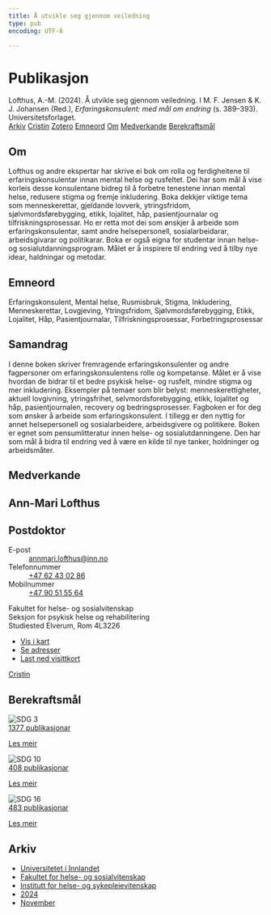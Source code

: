 ```yaml
---
title: Å utvikle seg gjennom veiledning
type: pub
encoding: UTF-8

---
```

<h1>Publikasjon</h1>
<article id="csl-bib-container-82SC2QTU" class="csl-bib-container">
  <div class="csl-bib-body"> <div class="csl-entry">Lofthus, A.-M. (2024). Å utvikle seg gjennom veiledning. I M. F. Jensen &#38; K. J. Johansen (Red.), <i>Erfaringskonsulent: med mål om endring</i> (s. 389–393). Universitetsforlaget.</div> </div>
  <div class="csl-bib-buttons">
    <a href="#taxonomy-article-82SC2QTU" alt="archive" class="csl-bib-button">Arkiv</a>
    <a href="https://app.cristin.no/results/show.jsf?id=2318176" alt="Cristin" class="csl-bib-button">Cristin</a>
    <a href="http://zotero.org/groups/5881554/items/82SC2QTU" alt="Zotero" class="csl-bib-button">Zotero</a>
    <a href="#keywords-article-82SC2QTU" alt="keywords" class="csl-bib-button">Emneord</a>
    <a href="#about-article-82SC2QTU" alt="about_pub" class="csl-bib-button">Om</a>
    <a href="#contributors-article-82SC2QTU" alt="contributors" class="csl-bib-button">Medverkande</a>
    <a href="#sdg-article-82SC2QTU" alt="sdg" class="csl-bib-button">Berekraftsmål</a>
  </div>
  <div id="csl-bib-meta-container-82SC2QTU"></div>
</article>
<div id="csl-bib-meta-82SC2QTU" class="csl-bib-meta">
  <article id="about-article-82SC2QTU" class="about_pub-article">
    <h1>Om</h1>
    Lofthus og andre ekspertar har skrive ei bok om rolla og ferdigheitene til erfaringskonsulentar innan mental helse og rusfeltet. Dei har som mål å vise korleis desse konsulentane bidreg til å forbetre tenestene innan mental helse, redusere stigma og fremje inkludering. Boka dekkjer viktige tema som menneskerettar, gjeldande lovverk, ytringsfridom, sjølvmordsførebygging, etikk, lojalitet, håp, pasientjournalar og tilfriskningsprosessar. Ho er retta mot dei som ønskjer å arbeide som erfaringskonsulentar, samt andre helsepersonell, sosialarbeidarar, arbeidsgivarar og politikarar. Boka er også eigna for studentar innan helse- og sosialutdanningsprogram. Målet er å inspirere til endring ved å tilby nye idear, haldningar og metodar.
  </article>
  <article id="keywords-article-82SC2QTU" class="keywords-article">
    <h1>Emneord</h1>
    Erfaringskonsulent, Mental helse, Rusmisbruk, Stigma, Inkludering, Menneskerettar, Lovgjeving, Ytringsfridom, Sjølvmordsførebygging, Etikk, Lojalitet, Håp, Pasientjournalar, Tilfriskningsprosessar, Forbetringsprosessar
  </article>
  <article id="abstract-article-82SC2QTU" class="abstract-article">
    <h1>Samandrag</h1>
    I denne boken skriver fremragende erfaringskonsulenter og andre fagpersoner om erfaringskonsulentens rolle og kompetanse. Målet er å vise hvordan de bidrar til et bedre psykisk helse- og rusfelt, mindre stigma og mer inkludering. Eksempler på temaer som blir belyst: menneskerettigheter, aktuell lovgivning, ytringsfrihet, selvmordsforebygging, etikk, lojalitet og håp, pasientjournalen, recovery og bedringsprosesser. Fagboken er for deg som ønsker å arbeide som erfaringskonsulent. I tillegg er den nyttig for annet helsepersonell og sosialarbeidere, arbeidsgivere og politikere. Boken er egnet som pensumlitteratur innen helse- og sosialutdanningene. Den har som mål å bidra til endring ved å være en kilde til nye tanker, holdninger og arbeidsmåter.
  </article>
  <article id="contributors-article-82SC2QTU" class="contributors-article">
    <h1>Medverkande</h1>
    <div class="personas"> <div class="vrtx-hinn-person-card"> <div class="photo"> <i class="lar la-user-circle missing-person"></i> </div> <div class="info"> <hgroup><h1>Ann-Mari Lofthus</h1> <h2>Postdoktor</h2> </hgroup><dl> <dt>E-post</dt> <dd> <a href="mailto:annmari.lofthus@inn.no">annmari.lofthus@inn.no</a> </dd> <dt>Telefonnummer</dt> <dd><a href="tel:+4762430286"> +47 62 43 02 86 </a></dd> <dt>Mobilnummer</dt> <dd><a href="tel:+4790515564"> +47 90 51 55 64 </a></dd> </dl> <p> Fakultet for helse- og sosialvitenskap<br> Seksjon for psykisk helse og rehabilitering<br> Studiested Elverum, Rom 4L3226 </p> <ul class="vrtx-hinn-links"> <li><a href="https://www.google.com/maps?q=60.88177,11.53669">Vis i kart</a></li> <li><a href="https://www.inn.no/finn-en-ansatt/annmari-lofthus.html#vrtx-hinn-addresses">Se adresser</a></li> <li><a href="https://www.inn.no/finn-en-ansatt/annmari-lofthus.html?vrtx=vcf">Last ned visittkort</a></li> </ul> </div> </div> <a href="https://app.cristin.no/persons/show.jsf?id=425576" alt="Cristin URL" class="personas-cristin">Cristin</a> </div>
  </article>
  <article id="sdg-article-82SC2QTU" class="sdg-article">
    <h1>Berekraftsmål</h1>
    <div class="sdg-container"><div id="sdg3" class="sdg">
        <img src="{{< params subfolder >}}images/sdg/sdg03_nn.png" class="image" alt="SDG 3">
        <div class="sdg-overlay">
          <a href="{{< params subfolder >}}nn/archive/?sdg=3#archive" class="sdg-publication-count"><span>1377</span> publikasjonar</a>
          <p><a href="https://fn.no/om-fn/fns-baerekraftsmaal/god-helse-og-livskvalitet?lang=nno-NO" class="sdg-read-more">Les meir</a></p>
        </div>
      </div> <div id="sdg10" class="sdg">
        <img src="{{< params subfolder >}}images/sdg/sdg10_nn.png" class="image" alt="SDG 10">
        <div class="sdg-overlay">
          <a href="{{< params subfolder >}}nn/archive/?sdg=10#archive" class="sdg-publication-count"><span>408</span> publikasjonar</a>
          <p><a href="https://fn.no/om-fn/fns-baerekraftsmaal/mindre-ulikhet?lang=nno-NO" class="sdg-read-more">Les meir</a></p>
        </div>
      </div> <div id="sdg16" class="sdg">
        <img src="{{< params subfolder >}}images/sdg/sdg16_nn.png" class="image" alt="SDG 16">
        <div class="sdg-overlay">
          <a href="{{< params subfolder >}}nn/archive/?sdg=16#archive" class="sdg-publication-count"><span>483</span> publikasjonar</a>
          <p><a href="https://fn.no/om-fn/fns-baerekraftsmaal/fred-rettferdighet-og-velfungerende-institusjoner?lang=nno-NO" class="sdg-read-more">Les meir</a></p>
        </div>
      </div></div>
  </article>
  <article id="taxonomy-article-82SC2QTU" class="taxonomy-article">
    <h1>Arkiv</h1>
    <ul>
      <li><a href="{{< params subfolder >}}nn/archive/?key=3DCRN523">Universitetet i Innlandet</a></li>
      <li><a href="{{< params subfolder >}}nn/archive/?key=IDKFS3MX">Fakultet for helse- og sosialvitenskap</a></li>
      <li><a href="{{< params subfolder >}}nn/archive/?key=GTV4ECMZ">Institutt for helse- og sykepleievitenskap</a></li>
      <li><a href="{{< params subfolder >}}nn/archive/?key=KNN5LNR7">2024</a></li>
      <li><a href="{{< params subfolder >}}nn/archive/?key=63G4WLVM">November</a></li>
    </ul>
  </article>
</div>
